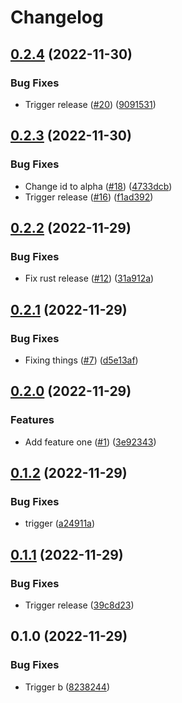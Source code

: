 # Changelog

## [0.2.4](https://github.com/fluencelabs/release-flow-demo/compare/release-flow-demo-b-v0.2.3...release-flow-demo-b-v0.2.4) (2022-11-30)


### Bug Fixes

* Trigger release ([#20](https://github.com/fluencelabs/release-flow-demo/issues/20)) ([9091531](https://github.com/fluencelabs/release-flow-demo/commit/90915314c8e633d7122b0bdcf983d75c2adfe8fa))

## [0.2.3](https://github.com/fluencelabs/release-flow-demo/compare/release-flow-demo-b-v0.2.2...release-flow-demo-b-v0.2.3) (2022-11-30)


### Bug Fixes

* Change id to alpha ([#18](https://github.com/fluencelabs/release-flow-demo/issues/18)) ([4733dcb](https://github.com/fluencelabs/release-flow-demo/commit/4733dcb774e602c866fcdb28ebb286e9cec72be5))
* Trigger release ([#16](https://github.com/fluencelabs/release-flow-demo/issues/16)) ([f1ad392](https://github.com/fluencelabs/release-flow-demo/commit/f1ad3925b490b71945ed9fdf4e5fc39d5f91c1df))

## [0.2.2](https://github.com/fluencelabs/release-flow-demo/compare/release-flow-demo-b-v0.2.1...release-flow-demo-b-v0.2.2) (2022-11-29)


### Bug Fixes

* Fix rust release ([#12](https://github.com/fluencelabs/release-flow-demo/issues/12)) ([31a912a](https://github.com/fluencelabs/release-flow-demo/commit/31a912a707a2a46d00c71c5a8fc5b0cd05123433))

## [0.2.1](https://github.com/fluencelabs/release-flow-demo/compare/release-flow-demo-b-v0.2.0...release-flow-demo-b-v0.2.1) (2022-11-29)


### Bug Fixes

* Fixing things ([#7](https://github.com/fluencelabs/release-flow-demo/issues/7)) ([d5e13af](https://github.com/fluencelabs/release-flow-demo/commit/d5e13af2b3a07066fa02eabb0ec659c4dac43e7b))

## [0.2.0](https://github.com/fluencelabs/release-flow-demo/compare/release-flow-demo-b-v0.1.2...release-flow-demo-b-v0.2.0) (2022-11-29)


### Features

* Add feature one ([#1](https://github.com/fluencelabs/release-flow-demo/issues/1)) ([3e92343](https://github.com/fluencelabs/release-flow-demo/commit/3e923430ee160178a82a431b6b572c1900953d06))

## [0.1.2](https://github.com/nahsi/release-flow-demo/compare/release-flow-demo-b-v0.1.1...release-flow-demo-b-v0.1.2) (2022-11-29)


### Bug Fixes

* trigger ([a24911a](https://github.com/nahsi/release-flow-demo/commit/a24911a72659f49fe429b3479fe5d8dd68541b56))

## [0.1.1](https://github.com/nahsi/release-flow-demo/compare/release-flow-demo-b-v0.1.0...release-flow-demo-b-v0.1.1) (2022-11-29)


### Bug Fixes

* Trigger release ([39c8d23](https://github.com/nahsi/release-flow-demo/commit/39c8d2344be7fd746621a315cd66d21f28276e45))

## 0.1.0 (2022-11-29)


### Bug Fixes

* Trigger b ([8238244](https://github.com/nahsi/release-flow-demo/commit/8238244130a46b88b0c0d521c4fff17787faa398))
